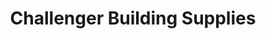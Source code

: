---
title: "Challenger Building Supplies"
url: /lethbridge/challenger-building-supplies/
shop: Baumarkt
---